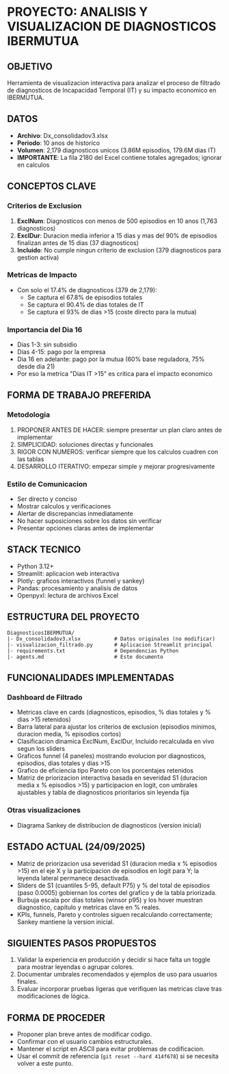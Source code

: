 # PROYECTO: ANALISIS Y VISUALIZACION DE DIAGNOSTICOS IBERMUTUA

## OBJETIVO
Herramienta de visualizacion interactiva para analizar el proceso de filtrado de diagnosticos de Incapacidad Temporal (IT) y su impacto economico en IBERMUTUA.

## DATOS
- **Archivo**: Dx_consolidadov3.xlsx
- **Periodo**: 10 anos de historico
- **Volumen**: 2,179 diagnosticos unicos (3.86M episodios, 179.6M dias IT)
- **IMPORTANTE**: La fila 2180 del Excel contiene totales agregados; ignorar en calculos

## CONCEPTOS CLAVE

### Criterios de Exclusion
1. **ExclNum**: Diagnosticos con menos de 500 episodios en 10 anos (1,763 diagnosticos)
2. **ExclDur**: Duracion media inferior a 15 dias y mas del 90% de episodios finalizan antes de 15 dias (37 diagnosticos)
3. **Incluido**: No cumple ningun criterio de exclusion (379 diagnosticos para gestion activa)

### Metricas de Impacto
- Con solo el 17.4% de diagnosticos (379 de 2,179):
  - Se captura el 67.8% de episodios totales
  - Se captura el 90.4% de dias totales de IT
  - Se captura el 93% de dias >15 (coste directo para la mutua)

### Importancia del Dia 16
- Dias 1-3: sin subsidio
- Dias 4-15: pago por la empresa
- Dia 16 en adelante: pago por la mutua (60% base reguladora, 75% desde dia 21)
- Por eso la metrica "Dias IT >15" es critica para el impacto economico

## FORMA DE TRABAJO PREFERIDA

### Metodologia
1. PROPONER ANTES DE HACER: siempre presentar un plan claro antes de implementar
2. SIMPLICIDAD: soluciones directas y funcionales
3. RIGOR CON NUMEROS: verificar siempre que los calculos cuadren con las tablas
4. DESARROLLO ITERATIVO: empezar simple y mejorar progresivamente

### Estilo de Comunicacion
- Ser directo y conciso
- Mostrar calculos y verificaciones
- Alertar de discrepancias inmediatamente
- No hacer suposiciones sobre los datos sin verificar
- Presentar opciones claras antes de implementar

## STACK TECNICO
- Python 3.12+
- Streamlit: aplicacion web interactiva
- Plotly: graficos interactivos (funnel y sankey)
- Pandas: procesamiento y analisis de datos
- Openpyxl: lectura de archivos Excel

## ESTRUCTURA DEL PROYECTO
```
DiagnosticosIBERMUTUA/
|- Dx_consolidadov3.xlsx           # Datos originales (no modificar)
|- visualizacion_filtrado.py       # Aplicacion Streamlit principal
|- requirements.txt                # Dependencias Python
|- agents.md                       # Este documento
```

## FUNCIONALIDADES IMPLEMENTADAS

### Dashboard de Filtrado
- Metricas clave en cards (diagnosticos, episodios, % dias totales y % dias >15 retenidos)
- Barra lateral para ajustar los criterios de exclusion (episodios minimos, duracion media, % episodios cortos)
- Clasificacion dinamica ExclNum, ExclDur, Incluido recalculada en vivo segun los sliders
- Graficos funnel (4 paneles) mostrando evolucion por diagnosticos, episodios, dias totales y dias >15
- Grafico de eficiencia tipo Pareto con los porcentajes retenidos
- Matriz de priorizacion interactiva basada en severidad S1 (duracion media x % episodios >15) y participacion en logit, con umbrales ajustables y tabla de diagnosticos prioritarios sin leyenda fija

### Otras visualizaciones
- Diagrama Sankey de distribucion de diagnosticos (version inicial)

## ESTADO ACTUAL (24/09/2025)
- Matriz de priorizacion usa severidad S1 (duracion media x % episodios >15) en el eje X y la participacion de episodios en logit para Y; la leyenda lateral permanece desactivada.
- Sliders de S1 (cuantiles 5-95, default P75) y % del total de episodios (paso 0.0005) gobiernan los cortes del grafico y de la tabla priorizada.
- Burbuja escala por dias totales (winsor p95) y los hover muestran diagnostico, capitulo y metricas clave en % reales.
- KPIs, funnels, Pareto y controles siguen recalculando correctamente; Sankey mantiene la version inicial.

## SIGUIENTES PASOS PROPUESTOS
1. Validar la experiencia en producción y decidir si hace falta un toggle para mostrar leyendas o agrupar colores.
2. Documentar umbrales recomendados y ejemplos de uso para usuarios finales.
3. Evaluar incorporar pruebas ligeras que verifiquen las metricas clave tras modificaciones de lógica.

## FORMA DE PROCEDER
- Proponer plan breve antes de modificar codigo.
- Confirmar con el usuario cambios estructurales.
- Mantener el script en ASCII para evitar problemas de codificacion.
- Usar el commit de referencia (`git reset --hard 414f678`) si se necesita volver a este punto.
